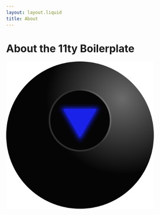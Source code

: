 ```yaml
---
layout: layout.liquid
title: About
---
```


# About the 11ty **Boilerplate**
<img class="about" alt="pine" src="/images/8-ball.svg" width="400" />